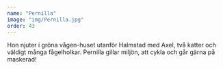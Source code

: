 ```yaml
---
name: "Pernilla"
image: "img/Pernilla.jpg"
order: 43
---
```

Hon njuter i gröna vågen-huset utanför Halmstad med Axel, två katter och väldigt många fågelholkar. Pernilla gillar miljön, att cykla och går gärna på maskerad!
